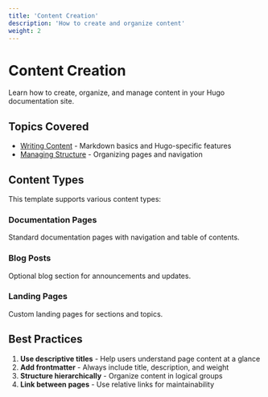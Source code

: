```yaml
---
title: 'Content Creation'
description: 'How to create and organize content'
weight: 2
---
```


# Content Creation

Learn how to create, organize, and manage content in your Hugo documentation
site.

## Topics Covered

- [Writing Content](subtopic1) - Markdown basics and Hugo-specific features
- [Managing Structure](subtopic2) - Organizing pages and navigation

## Content Types

This template supports various content types:

### Documentation Pages

Standard documentation pages with navigation and table of contents.

### Blog Posts

Optional blog section for announcements and updates.

### Landing Pages

Custom landing pages for sections and topics.

## Best Practices

1. **Use descriptive titles** - Help users understand page content at a glance
2. **Add frontmatter** - Always include title, description, and weight
3. **Structure hierarchically** - Organize content in logical groups
4. **Link between pages** - Use relative links for maintainability
